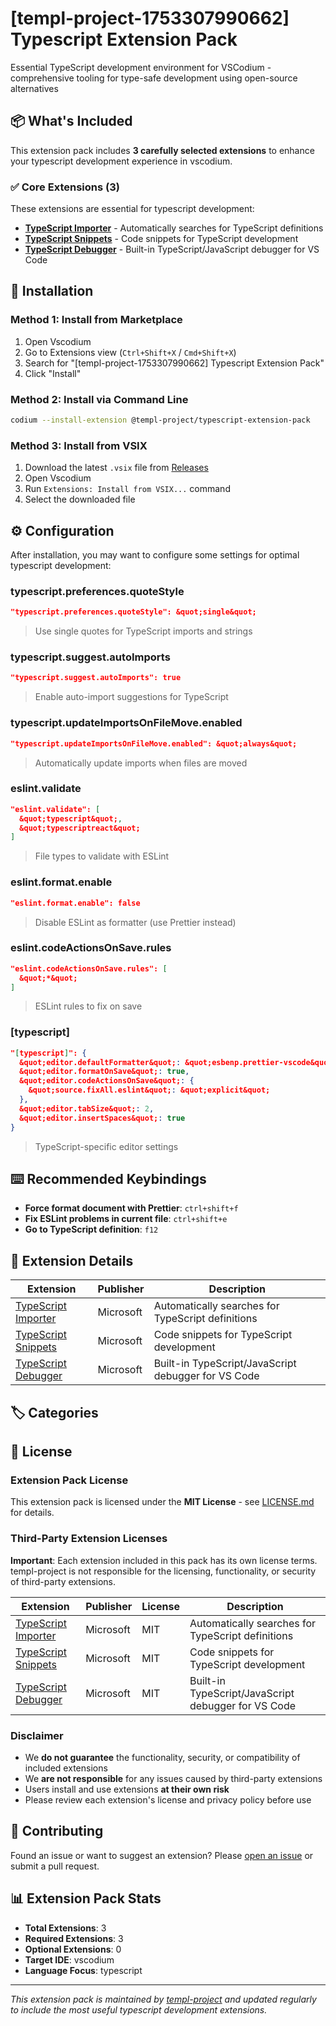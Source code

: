 # [templ-project-1753307990662] Typescript Extension Pack

Essential TypeScript development environment for VSCodium - comprehensive tooling for type-safe development using open-source alternatives

## 📦 What's Included

This extension pack includes **3 carefully selected extensions** to enhance your typescript development experience in vscodium.

### ✅ Core Extensions (3)

These extensions are essential for typescript development:

- **[TypeScript Importer](https://open-vsx.org/extension/ms-vscode/vscode-typescript-next)** - Automatically searches for TypeScript definitions
- **[TypeScript Snippets](https://open-vsx.org/extension/ms-vscode/vscode-typescript-next)** - Code snippets for TypeScript development
- **[TypeScript Debugger](https://open-vsx.org/extension/ms-vscode/js-debug)** - Built-in TypeScript/JavaScript debugger for VS Code


## 🚀 Installation

### Method 1: Install from Marketplace
1. Open Vscodium
2. Go to Extensions view (`Ctrl+Shift+X` / `Cmd+Shift+X`)
3. Search for "[templ-project-1753307990662] Typescript Extension Pack"
4. Click "Install"

### Method 2: Install via Command Line
```bash
codium --install-extension @templ-project/typescript-extension-pack
```

### Method 3: Install from VSIX
1. Download the latest `.vsix` file from [Releases](https://github.com/templ-project/vscode-extensions/releases)
2. Open Vscodium
3. Run `Extensions: Install from VSIX...` command
4. Select the downloaded file

## ⚙️ Configuration

After installation, you may want to configure some settings for optimal typescript development:

### typescript.preferences.quoteStyle
```json
"typescript.preferences.quoteStyle": &quot;single&quot;
```
> Use single quotes for TypeScript imports and strings

### typescript.suggest.autoImports
```json
"typescript.suggest.autoImports": true
```
> Enable auto-import suggestions for TypeScript

### typescript.updateImportsOnFileMove.enabled
```json
"typescript.updateImportsOnFileMove.enabled": &quot;always&quot;
```
> Automatically update imports when files are moved

### eslint.validate
```json
"eslint.validate": [
  &quot;typescript&quot;,
  &quot;typescriptreact&quot;
]
```
> File types to validate with ESLint

### eslint.format.enable
```json
"eslint.format.enable": false
```
> Disable ESLint as formatter (use Prettier instead)

### eslint.codeActionsOnSave.rules
```json
"eslint.codeActionsOnSave.rules": [
  &quot;*&quot;
]
```
> ESLint rules to fix on save

### [typescript]
```json
"[typescript]": {
  &quot;editor.defaultFormatter&quot;: &quot;esbenp.prettier-vscode&quot;,
  &quot;editor.formatOnSave&quot;: true,
  &quot;editor.codeActionsOnSave&quot;: {
    &quot;source.fixAll.eslint&quot;: &quot;explicit&quot;
  },
  &quot;editor.tabSize&quot;: 2,
  &quot;editor.insertSpaces&quot;: true
}
```
> TypeScript-specific editor settings


## ⌨️ Recommended Keybindings

- **Force format document with Prettier**: `ctrl+shift+f`
- **Fix ESLint problems in current file**: `ctrl+shift+e`
- **Go to TypeScript definition**: `f12`

## 📝 Extension Details

| Extension | Publisher | Description |
|-----------|-----------|-------------|
| [TypeScript Importer](https://open-vsx.org/extension/ms-vscode/vscode-typescript-next) | Microsoft | Automatically searches for TypeScript definitions |
| [TypeScript Snippets](https://open-vsx.org/extension/ms-vscode/vscode-typescript-next) | Microsoft | Code snippets for TypeScript development |
| [TypeScript Debugger](https://open-vsx.org/extension/ms-vscode/js-debug) | Microsoft | Built-in TypeScript/JavaScript debugger for VS Code |

## 🏷️ Categories



## 📄 License

### Extension Pack License
This extension pack is licensed under the **MIT License** - see [LICENSE.md](https://github.com/templ-project/vscode-extensions/blob/main/packages/vscodium/typescript/LICENSE.md) for details.

### Third-Party Extension Licenses
**Important**: Each extension included in this pack has its own license terms. templ-project is not responsible for the licensing, functionality, or security of third-party extensions.

| Extension | Publisher | License | Description |
|-----------|-----------|---------|-------------|
| [TypeScript Importer](https://open-vsx.org/extension/ms-vscode/vscode-typescript-next) | Microsoft | MIT | Automatically searches for TypeScript definitions |
| [TypeScript Snippets](https://open-vsx.org/extension/ms-vscode/vscode-typescript-next) | Microsoft | MIT | Code snippets for TypeScript development |
| [TypeScript Debugger](https://open-vsx.org/extension/ms-vscode/js-debug) | Microsoft | MIT | Built-in TypeScript/JavaScript debugger for VS Code |

### Disclaimer
- We **do not guarantee** the functionality, security, or compatibility of included extensions
- We **are not responsible** for any issues caused by third-party extensions
- Users install and use extensions **at their own risk**
- Please review each extension's license and privacy policy before use

## 🤝 Contributing

Found an issue or want to suggest an extension? Please [open an issue](https://github.com/templ-project/vscode-extensions/issues) or submit a pull request.

## 📊 Extension Pack Stats

- **Total Extensions**: 3
- **Required Extensions**: 3
- **Optional Extensions**: 0
- **Target IDE**: vscodium
- **Language Focus**: typescript

---

*This extension pack is maintained by [templ-project](https://github.com/templ-project) and updated regularly to include the most useful typescript development extensions.*
